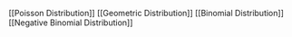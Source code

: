 [[Poisson Distribution]]
[[Geometric Distribution]]
[[Binomial Distribution]]
[[Negative Binomial Distribution]]
